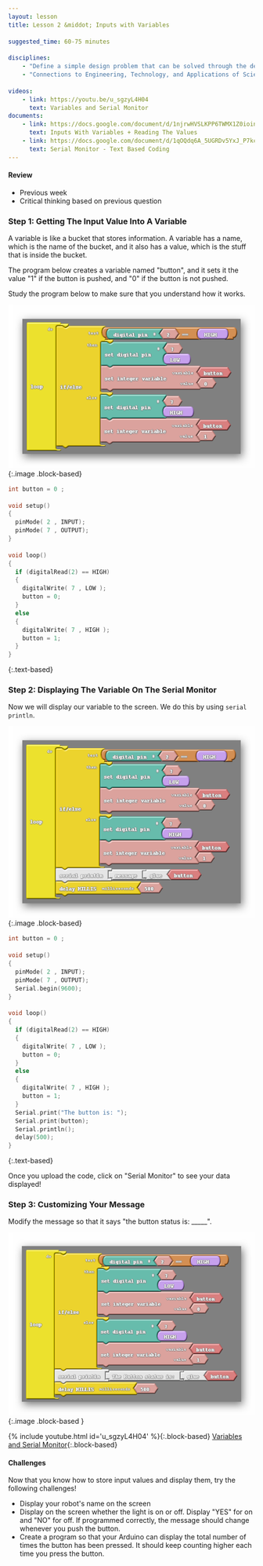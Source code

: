 ```yaml
---
layout: lesson
title: Lesson 2 &middot; Inputs with Variables

suggested_time: 60-75 minutes  

disciplines:
    - "Define a simple design problem that can be solved through the development of an object, tool, process, or system and includes several criteria for success and constraints on materials, time, or cost. (3-5-ETS1-1)"
    - "Connections to Engineering, Technology, and Applications of Science: Influence of Engineering, Technology, and Science on Society and the Natural World Engineers improve existing technologies or develop new ones. (4-PS3-4)"

videos:
    - link: https://youtu.be/u_sgzyL4H04
      text: Variables and Serial Monitor
documents:
    - link: https://docs.google.com/document/d/1njrwHVSLKPP6TWMX1Z0ioinAXKJz24Rvrhr5yOWntRA/edit
      text: Inputs With Variables + Reading The Values
    - link: https://docs.google.com/document/d/1qOQdq6A_5UGRDv5YxJ_P7kcFElL1LGZeSfDEQy_q-ho/edit
      text: Serial Monitor - Text Based Coding
---
```


#### Review
   * Previous week  
   * Critical thinking based on previous question

### Step 1: Getting The Input Value Into A Variable
A variable is like a bucket that stores information.  A variable has a name, which is the name of the bucket, and it also has a value, which is the stuff that is inside the bucket.

The program below creates a variable named "button", and it sets it the value "1" if the button is pushed, and "0" if the button is not pushed.

Study the program below to make sure that you understand how it works.

![fig 4.1](fig-4_1.png){:.image .block-based}

```c
int button = 0 ;

void setup()
{
  pinMode( 2 , INPUT);
  pinMode( 7 , OUTPUT);
}

void loop()
{
  if (digitalRead(2) == HIGH)
  {
    digitalWrite( 7 , LOW );
    button = 0;
  }
  else
  {
    digitalWrite( 7 , HIGH );
    button = 1;
  }
}
```
{:.text-based}

### Step 2: Displaying The Variable On The Serial Monitor

Now we will display our variable to the screen.  We do this by using `serial println`.

![fig 4.2](fig-4_2.png){:.image .block-based}

```c
int button = 0 ;

void setup()
{
  pinMode( 2 , INPUT);
  pinMode( 7 , OUTPUT);
  Serial.begin(9600);  
}

void loop()
{
  if (digitalRead(2) == HIGH)
  {
    digitalWrite( 7 , LOW );
    button = 0;
  }
  else
  {
    digitalWrite( 7 , HIGH );
    button = 1;
  }
  Serial.print("The button is: ");
  Serial.print(button);
  Serial.println();
  delay(500);
}
```
{:.text-based}

Once you upload the code, click on "Serial Monitor" to see your data displayed!

### Step 3: Customizing Your Message
Modify the message so that it says "the button status is: _____". 

![fig 4.3](fig-4_3.png){:.image .block-based }

{% include youtube.html id='u_sgzyL4H04' %}{:.block-based}
[Variables and Serial Monitor](https://youtu.be/u_sgzyL4H04){:.block-based}

#### Challenges
Now that you know how to store input values and display them, try the following challenges!
- Display your robot's name on the screen
- Display on the screen whether the light is on or off.  Display "YES" for on and "NO" for off.  If programmed correctly, the message should change whenever you push the button.
- Create a program so that your Arduino can display the total number of times the button has been pressed.  It should keep counting higher each time you press the button.
